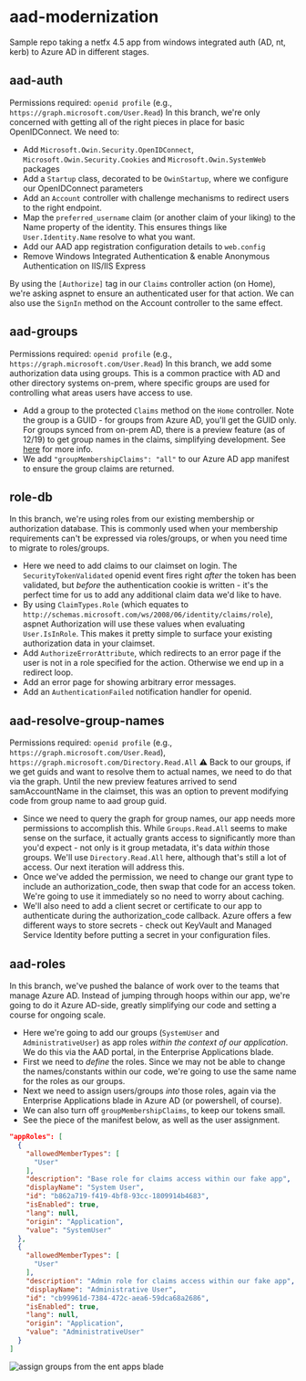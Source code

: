 ﻿# aad-modernization

Sample repo taking a netfx 4.5 app from windows integrated auth (AD, nt, kerb) to Azure AD in different stages.

## aad-auth

Permissions required: `openid profile` (e.g., `https://graph.microsoft.com/User.Read`)
In this branch, we're only concerned with getting all of the right pieces in place for basic OpenIDConnect. We need to:

- Add `Microsoft.Owin.Security.OpenIDConnect`, `Microsoft.Owin.Security.Cookies` and `Microsoft.Owin.SystemWeb` packages
- Add a `Startup` class, decorated to be `OwinStartup`, where we configure our OpenIDConnect parameters
- Add an `Account` controller with challenge mechanisms to redirect users to the right endpoint.
- Map the `preferred_username` claim (or another claim of your liking) to the Name property of the identity. This ensures things like `User.Identity.Name` resolve to what you want.
- Add our AAD app registration configuration details to `web.config`
- Remove Windows Integrated Authentication &amp; enable Anonymous Authentication on IIS/IIS Express

By using the `[Authorize]` tag in our `Claims` controller action (on Home), we're asking aspnet to ensure an authenticated user for that action. We can also use the `SignIn` method on the Account controller to the same effect.

## aad-groups

Permissions required: `openid profile` (e.g., `https://graph.microsoft.com/User.Read`)
In this branch, we add some authorization data using groups. This is a common practice with AD and other directory systems on-prem, where specific groups are used for controlling what areas users have access to use.

- Add a group to the protected `Claims` method on the `Home` controller. Note the group is a GUID - for groups from Azure AD, you'll get the GUID only. For groups synced from on-prem AD, there is a preview feature (as of 12/19) to get group names in the claims, simplifying development. See [here](https://docs.microsoft.com/en-us/azure/active-directory/hybrid/how-to-connect-fed-group-claims) for more info.
- We add `"groupMembershipClaims": "all"` to our Azure AD app manifest to ensure the group claims are returned.

## role-db

In this branch, we're using roles from our existing membership or authorization database. This is commonly used when your membership requirements can't be expressed via roles/groups, or when you need time to migrate to roles/groups.

- Here we need to add claims to our claimset on login. The `SecurityTokenValidated` openid event fires right _after_ the token has been validated, but _before_ the authentication cookie is written - it's the perfect time for us to add any additional claim data we'd like to have.
- By using `ClaimTypes.Role` (which equates to `http://schemas.microsoft.com/ws/2008/06/identity/claims/role`), aspnet Authorization will use these values when evaluating `User.IsInRole`. This makes it pretty simple to surface your existing authorization data in your claimset.
- Add `AuthorizeErrorAttribute`, which redirects to an error page if the user is not in a role specified for the action. Otherwise we end up in a redirect loop.
- Add an error page for showing arbitrary error messages.
- Add an `AuthenticationFailed` notification handler for openid.

## aad-resolve-group-names

Permissions required: `openid profile` (e.g., `https://graph.microsoft.com/User.Read`), `https://graph.microsoft.com/Directory.Read.All` :warning:
Back to our groups, if we get guids and want to resolve them to actual names, we need to do that via the graph. Until the new preview features arrived to send samAccountName in the claimset, this was an option to prevent modifying code from group name to aad group guid.

- Since we need to query the graph for group names, our app needs more permissions to accomplish this. While `Groups.Read.All` seems to make sense on the surface, it actually grants access to significantly more than you'd expect - not only is it group metadata, it's data _within_ those groups. We'll use `Directory.Read.All` here, although that's still a lot of access. Our next iteration will address this.
- Once we've added the permission, we need to change our grant type to include an authorization_code, then swap that code for an access token. We're going to use it immediately so no need to worry about caching.
- We'll also need to add a client secret or certificate to our app to authenticate during the authorization_code callback. Azure offers a few different ways to store secrets - check out KeyVault and Managed Service Identity before putting a secret in your configuration files.

## aad-roles

In this branch, we've pushed the balance of work over to the teams that manage Azure AD. Instead of jumping through hoops within our app, we're going to do it Azure AD-side, greatly simplifying our code and setting a course for ongoing scale.

- Here we're going to add our groups (`SystemUser` and `AdministrativeUser`) as app roles _within the context of our application_. We do this via the AAD portal, in the Enterprise Applications blade.
- First we need to _define_ the roles. Since we may not be able to change the names/constants within our code, we're going to use the same name for the roles as our groups.
- Next we need to assign users/groups _into_ those roles, again via the Enterprise Applications blade in Azure AD (or powershell, of course).
- We can also turn off `groupMembershipClaims`, to keep our tokens small. 
- See the piece of the manifest below, as well as the user assignment.

```json
"appRoles": [
  {
    "allowedMemberTypes": [
      "User"
    ],
    "description": "Base role for claims access within our fake app",
    "displayName": "System User",
    "id": "b862a719-f419-4bf8-93cc-1809914b4683",
    "isEnabled": true,
    "lang": null,
    "origin": "Application",
    "value": "SystemUser"
  },
  {
    "allowedMemberTypes": [
      "User"
    ],
    "description": "Admin role for claims access within our fake app",
    "displayName": "Administrative User",
    "id": "cb99961d-7384-472c-aea6-59dca68a2686",
    "isEnabled": true,
    "lang": null,
    "origin": "Application",
    "value": "AdministrativeUser"
  }
]
```

![assign groups from the ent apps blade]("assets/00-assign-roles.png")